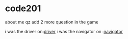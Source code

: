 # code201
about me qz
add 2 more question in the game


i was the driver on:[driver](https://github.com/reem-alqurm/Lab02/pull/)
i was the navigator on :[navigator](https://github.com/abu-al3ees/code201/pull/1)
